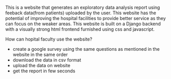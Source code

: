 This is a website that generates an exploratory data analysis report using feeback data(from patients) uploaded by the user. 
This website has the potential of improving the hospital facilities to provide better service as they can focus on the weaker areas. 
This website is built on a Django backend with a visually strong html frontend furnished using css and javascript.

How can hopital faculty use the website?
- create a google survey using the same questions
  as mentioned in the website in the same order
- download the data in csv format
- upload the data on website
- get the report in few seconds


